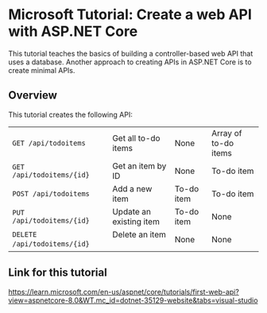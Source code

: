 # Microsoft Tutorial: Create a web API with ASP.NET Core

This tutorial teaches the basics of building a controller-based web API that uses a database.
Another approach to creating APIs in ASP.NET Core is to create minimal APIs.


## Overview
This tutorial creates the following API:
<table align="center">
<tr>
	<td><code>GET /api/todoitems</code></td>
	<td>Get all to-do items</td>
	<td>None</td>
	<td>Array of to-do items</td>
</tr>
<tr>
	<td><code>GET /api/todoitems/{id}</code></td>
	<td>Get an item by ID</td>
	<td>None</td>
	<td>To-do item</td>
</tr>
<tr>
	<td><code>POST /api/todoitems</code></td>
	<td>Add a new item</td>
	<td>To-do item</td>
	<td>To-do item</td>
</tr>
<tr>
	<td><code>PUT /api/todoitems/{id}</code></td>
	<td>Update an existing item &nbsp;</td>
	<td>To-do item</td>
	<td>None</td>
</tr>
<tr>
	<td><code>DELETE /api/todoitems/{id}</code> &nbsp; &nbsp;</td>
	<td>Delete an item &nbsp; &nbsp;</td>
	<td>None</td>
	<td>None</td>
</tr>
</table>

## Link for this tutorial
https://learn.microsoft.com/en-us/aspnet/core/tutorials/first-web-api?view=aspnetcore-8.0&WT.mc_id=dotnet-35129-website&tabs=visual-studio